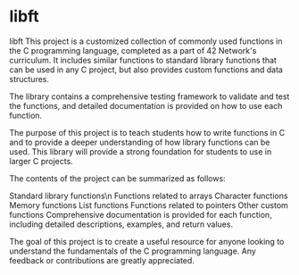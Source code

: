 # libft

libft
This project is a customized collection of commonly used functions in the C programming language, completed as a part of 42 Network's curriculum. 
It includes similar functions to standard library functions that can be used in any C project, but also provides custom functions and data structures.

The library contains a comprehensive testing framework to validate and test the functions, 
and detailed documentation is provided on how to use each function.

The purpose of this project is to teach students how to write functions in C and to provide a deeper understanding of how library functions can be used. 
This library will provide a strong foundation for students to use in larger C projects.

The contents of the project can be summarized as follows:

Standard library functions\n
Functions related to arrays
Character functions
Memory functions
List functions
Functions related to pointers
Other custom functions
Comprehensive documentation is provided for each function, including detailed descriptions, examples, and return values.

The goal of this project is to create a useful resource for anyone looking to understand the fundamentals of the C programming language. 
Any feedback or contributions are greatly appreciated.
